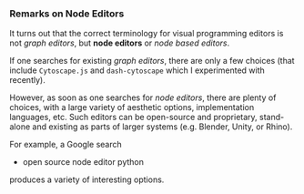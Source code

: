 ### Remarks on Node Editors

It turns out that the correct terminology for visual programming editors is not _graph editors_, but **node editors** or _node based editors_.

If one searches for existing _graph editors_, there are only a few choices (that include `Cytoscape.js` and `dash-cytoscape` which I experimented with recently).

However, as soon as one searches for _node editors_, there are plenty of choices, with a large variety of aesthetic options, implementation languages, etc. 
Such editors can be open-source and proprietary, stand-alone and existing as parts of larger systems (e.g. Blender, Unity, or Rhino).

For example, a Google search

 * open source node editor python
 
produces a variety of interesting options.
